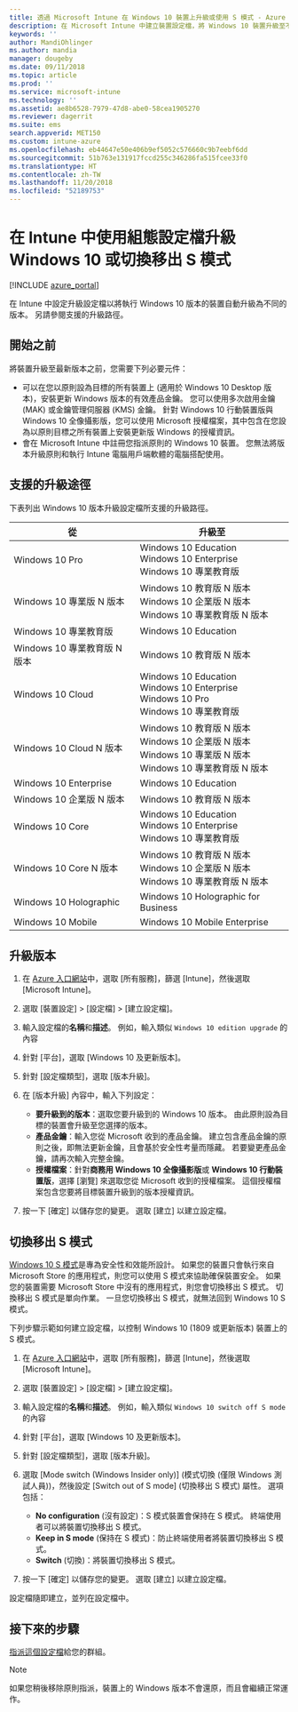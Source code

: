 ```yaml
---
title: 透過 Microsoft Intune 在 Windows 10 裝置上升級或使用 S 模式 - Azure | Microsoft Docs
description: 在 Microsoft Intune 中建立裝置設定檔，將 Windows 10 裝置升級至不同的版本。 例如，您可以將 Windows 10 專業版升級至 Windows 10 企業版。 您也可以使用組態設定檔，在裝置上啟用或切換移出 S 模式。 另請參閱 Windows 10 專業版、N 版本、教育版、雲端版、企業版、核心版、全像攝影版和行動裝置版的支援升級路徑。
keywords: ''
author: MandiOhlinger
ms.author: mandia
manager: dougeby
ms.date: 09/11/2018
ms.topic: article
ms.prod: ''
ms.service: microsoft-intune
ms.technology: ''
ms.assetid: ae8b6528-7979-47d8-abe0-58cea1905270
ms.reviewer: dagerrit
ms.suite: ems
search.appverid: MET150
ms.custom: intune-azure
ms.openlocfilehash: eb44647e50e406b9ef5052c576660c9b7eebf6dd
ms.sourcegitcommit: 51b763e131917fccd255c346286fa515fcee33f0
ms.translationtype: HT
ms.contentlocale: zh-TW
ms.lasthandoff: 11/20/2018
ms.locfileid: "52189753"
---
```

# <a name="use-a-configuration-profile-to-upgrade-windows-10-or-switch-from-s-mode-in-intune"></a>在 Intune 中使用組態設定檔升級 Windows 10 或切換移出 S 模式
[!INCLUDE [azure_portal](./includes/azure_portal.md)]

在 Intune 中設定升級設定檔以將執行 Windows 10 版本的裝置自動升級為不同的版本。 另請參閱支援的升級路徑。

## <a name="before-you-begin"></a>開始之前
將裝置升級至最新版本之前，您需要下列必要元件：

- 可以在您以原則設為目標的所有裝置上 (適用於 Windows 10 Desktop 版本)，安裝更新 Windows 版本的有效產品金鑰。 您可以使用多次啟用金鑰 (MAK) 或金鑰管理伺服器 (KMS) 金鑰。 針對 Windows 10 行動裝置版與 Windows 10 全像攝影版，您可以使用 Microsoft 授權檔案，其中包含在您設為以原則目標之所有裝置上安裝更新版 Windows 的授權資訊。
- 會在 Microsoft Intune 中註冊您指派原則的 Windows 10 裝置。 您無法將版本升級原則和執行 Intune 電腦用戶端軟體的電腦搭配使用。

## <a name="supported-upgrade-paths"></a>支援的升級途徑
下表列出 Windows 10 版本升級設定檔所支援的升級路徑。

| 從 | 升級至 |
|---|---|
| Windows 10 Pro | Windows 10 Education <br/>Windows 10 Enterprise <br/>Windows 10 專業教育版 |
| Windows 10 專業版 N 版本 | Windows 10 教育版 N 版本 <br/>Windows 10 企業版 N 版本 <br/>Windows 10 專業教育版 N 版本 | 
| Windows 10 專業教育版 | Windows 10 Education | 
| Windows 10 專業教育版 N 版本 | Windows 10 教育版 N 版本 |
| Windows 10 Cloud | Windows 10 Education <br/>Windows 10 Enterprise <br/>Windows 10 Pro <br/>Windows 10 專業教育版 | 
| Windows 10 Cloud N 版本 | Windows 10 教育版 N 版本 <br/>Windows 10 企業版 N 版本 <br/>Windows 10 專業版 N 版本 <br/>Windows 10 專業教育版 N 版本 | 
| Windows 10 Enterprise | Windows 10 Education | 
| Windows 10 企業版 N 版本 | Windows 10 教育版 N 版本 | 
| Windows 10 Core | Windows 10 Education <br/>Windows 10 Enterprise <br/>Windows 10 專業教育版 | 
| Windows 10 Core N 版本 | Windows 10 教育版 N 版本 <br/>Windows 10 企業版 N 版本 <br/>Windows 10 專業教育版 N 版本 | 
| Windows 10 Holographic | Windows 10 Holographic for Business |
| Windows 10 Mobile | Windows 10 Mobile Enterprise |


<!-- Testing a new table on 3/5/18 

The following lists provide the supported upgrade paths for the Windows 10 edition upgrade profile. The Windows 10 edition to upgrade to is in bold followed by the list of supported editions that you can upgrade from:

**Windows 10 Education**
- Windows 10 Pro
- Windows 10 Pro Education
- Windows 10 Cloud
- Windows 10 Enterprise
- Windows 10 Core
    
**Windows 10 Education N edition**    
- Windows 10 Pro N edition
- Windows 10 Pro Education N edition
- Windows 10 Cloud N edition
- Windows 10 Enterprise N edition
- Windows 10 Core N edition
    
**Windows 10 Enterprise**
- Windows 10 Pro
- Windows 10 Cloud
- Windows 10 Core
    
**Windows 10 Enterprise N edition**
- Windows 10 Pro N edition
- Windows 10 Cloud N edition
- Windows 10 Core N edition
    
**Windows 10 Pro**
- Windows 10 Cloud
    
**Windows 10 Pro N edition**
- Windows 10 Cloud N edition
    
**Windows 10 Pro Education**
- Windows 10 Pro
- Windows 10 Cloud
- Windows 10 Core
    
**Windows 10 Pro Education N edition**
- Windows 10 Pro N edition
- Windows 10 Cloud N edition
- Windows 10 Core N edition

**Windows 10 Holographic for Business**
- Windows 10 Holographic

**Windows 10 Mobile Enterprise**
- Windows 10 Mobile -->

<!--The following table provides information about the supported upgrade paths for Windows 10 editions in this policy:

![supported](./media/check_grn.png)  (X) = not supported    
![unsupported](./media/x_blk.png)    (green checkmark) = supported    

|Upgrade from edition\Upgrade to edition|Education|Education N|Pro Education|Pro Education N|Enterprise|Enterprise N|Professional|Professional N|Mobile Enterprise|Holographic for Business|
|--------|--------|--------|--------|--------|--------|--------|--------|--------|--------|--------|--------|
|Pro|![supported](./media/check_grn.png)|![unsupported](./media/x_blk.png)|![supported](./media/check_grn.png)|![unsupported](./media/x_blk.png)|![supported](./media/check_grn.png)|![unsupported](./media/x_blk.png)|![unsupported](./media/x_blk.png)|![unsupported](./media/x_blk.png)|![unsupported](./media/x_blk.png)|![unsupported](./media/x_blk.png)|
|Pro N|![unsupported](./media/x_blk.png)|![supported](./media/check_grn.png)|![unsupported](./media/x_blk.png)|![supported](./media/check_grn.png)|![unsupported](./media/x_blk.png)|![supported](./media/check_grn.png)|![unsupported](./media/x_blk.png)|![unsupported](./media/x_blk.png)|![unsupported](./media/x_blk.png)|![unsupported](./media/x_blk.png)|
|Pro Education|![supported](./media/check_grn.png)|![unsupported](./media/x_blk.png)|![unsupported](./media/x_blk.png)|![unsupported](./media/x_blk.png)|![unsupported](./media/x_blk.png)|![unsupported](./media/x_blk.png)|![unsupported](./media/x_blk.png)|![unsupported](./media/x_blk.png)|![unsupported](./media/x_blk.png)|![unsupported](./media/x_blk.png)|
|Pro Education N|![unsupported](./media/x_blk.png)|![supported](./media/check_grn.png)|![unsupported](./media/x_blk.png)|![unsupported](./media/x_blk.png)|![unsupported](./media/x_blk.png)|![unsupported](./media/x_blk.png)|![unsupported](./media/x_blk.png)|![unsupported](./media/x_blk.png)|![unsupported](./media/x_blk.png)|![unsupported](./media/x_blk.png)|
|Cloud|![supported](./media/check_grn.png)|![unsupported](./media/x_blk.png)|![supported](./media/check_grn.png)|![unsupported](./media/x_blk.png)|![supported](./media/check_grn.png)|![unsupported](./media/x_blk.png)|![supported](./media/check_grn.png)|![unsupported](./media/x_blk.png)|![unsupported](./media/x_blk.png)|![unsupported](./media/x_blk.png)|
|Cloud N|![unsupported](./media/x_blk.png)|![supported](./media/check_grn.png)|![unsupported](./media/x_blk.png)|![supported](./media/check_grn.png)|![unsupported](./media/x_blk.png)|![supported](./media/check_grn.png)|![unsupported](./media/x_blk.png)|![supported](./media/check_grn.png)|![unsupported](./media/x_blk.png)|![unsupported](./media/x_blk.png)|
|Enterprise|![supported](./media/check_grn.png)|![unsupported](./media/x_blk.png)|![unsupported](./media/x_blk.png)|![unsupported](./media/x_blk.png)|![unsupported](./media/x_blk.png)|![unsupported](./media/x_blk.png)|![unsupported](./media/x_blk.png)|![unsupported](./media/x_blk.png)|![unsupported](./media/x_blk.png)|![unsupported](./media/x_blk.png)|
|Enterprise N|![unsupported](./media/x_blk.png)|![supported](./media/check_grn.png)|![unsupported](./media/x_blk.png)|![unsupported](./media/x_blk.png)|![unsupported](./media/x_blk.png)|![unsupported](./media/x_blk.png)|![unsupported](./media/x_blk.png)|![unsupported](./media/x_blk.png)|![unsupported](./media/x_blk.png)|![unsupported](./media/x_blk.png)|
|Core|![supported](./media/check_grn.png)|![unsupported](./media/x_blk.png)|![supported](./media/check_grn.png)|![unsupported](./media/x_blk.png)|![unsupported](./media/x_blk.png)|![unsupported](./media/x_blk.png)   |![unsupported](./media/x_blk.png)|![unsupported](./media/x_blk.png)|![unsupported](./media/x_blk.png)|![unsupported](./media/x_blk.png)|
|Core N|![unsupported](./media/x_blk.png)|![supported](./media/check_grn.png)|![unsupported](./media/x_blk.png)|![supported](./media/check_grn.png)|![unsupported](./media/x_blk.png)|![unsupported](./media/x_blk.png)|![unsupported](./media/x_blk.png)|![unsupported](./media/x_blk.png)|![unsupported](./media/x_blk.png)|![unsupported](./media/x_blk.png)|
|Mobile|![unsupported](./media/x_blk.png)|![unsupported](./media/x_blk.png)|![unsupported](./media/x_blk.png)|![unsupported](./media/x_blk.png)|![unsupported](./media/x_blk.png)|![unsupported](./media/x_blk.png)|![unsupported](./media/x_blk.png)|![unsupported](./media/x_blk.png)|![supported](./media/check_grn.png)|![unsupported](./media/x_blk.png)|
|Holographic|![unsupported](./media/x_blk.png)|![unsupported](./media/x_blk.png)|![unsupported](./media/x_blk.png)|![unsupported](./media/x_blk.png)|![unsupported](./media/x_blk.png)|![unsupported](./media/x_blk.png)|![unsupported](./media/x_blk.png)|![unsupported](./media/x_blk.png)|![unsupported](./media/x_blk.png)|![supported](./media/check_grn.png) -->

## <a name="upgrade-the-edition"></a>升級版本

1. 在 [Azure 入口網站](https://portal.azure.com)中，選取 [所有服務]，篩選 [Intune]，然後選取 [Microsoft Intune]。
2. 選取 [裝置設定] > [設定檔] > [建立設定檔]。
3. 輸入設定檔的**名稱**和**描述**。 例如，輸入類似 `Windows 10 edition upgrade` 的內容
4. 針對 [平台]，選取 [Windows 10 及更新版本]。
5. 針對 [設定檔類型]，選取 [版本升級]。
6. 在 [版本升級] 內容中，輸入下列設定：

   - **要升級到的版本**：選取您要升級到的 Windows 10 版本。 由此原則設為目標的裝置會升級至您選擇的版本。
   - **產品金鑰**：輸入您從 Microsoft 收到的產品金鑰。 建立包含產品金鑰的原則之後，即無法更新金鑰，且會基於安全性考量而隱藏。 若要變更產品金鑰，請再次輸入完整金鑰。
   - **授權檔案**：針對**商務用 Windows 10 全像攝影版**或 **Windows 10 行動裝置版**，選擇 [瀏覽] 來選取您從 Microsoft 收到的授權檔案。 這個授權檔案包含您要將目標裝置升級到的版本授權資訊。

7. 按一下 [確定] 以儲存您的變更。 選取 [建立] 以建立設定檔。

## <a name="switch-out-of-s-mode"></a>切換移出 S 模式

[Windows 10 S 模式](https://support.microsoft.com/help/4456067/windows-10-switch-out-of-s-mode)是專為安全性和效能所設計。 如果您的裝置只會執行來自 Microsoft Store 的應用程式，則您可以使用 S 模式來協助確保裝置安全。 如果您的裝置需要 Microsoft Store 中沒有的應用程式，則您會切換移出 S 模式。 切換移出 S 模式是單向作業。 一旦您切換移出 S 模式，就無法回到 Windows 10 S 模式。

下列步驟示範如何建立設定檔，以控制 Windows 10 (1809 或更新版本) 裝置上的 S 模式。

1. 在 [Azure 入口網站](https://portal.azure.com)中，選取 [所有服務]，篩選 [Intune]，然後選取 [Microsoft Intune]。
2. 選取 [裝置設定] > [設定檔] > [建立設定檔]。
3. 輸入設定檔的**名稱**和**描述**。 例如，輸入類似 `Windows 10 switch off S mode` 的內容
4. 針對 [平台]，選取 [Windows 10 及更新版本]。
5. 針對 [設定檔類型]，選取 [版本升級]。
6. 選取 [Mode switch (Windows Insider only)] \(模式切換 (僅限 Windows 測試人員)\)，然後設定 [Switch out of S mode] \(切換移出 S 模式\) 屬性。 選項包括：

    - **No configuration** \(沒有設定\)：S 模式裝置會保持在 S 模式。 終端使用者可以將裝置切換移出 S 模式。
    - **Keep in S mode** \(保持在 S 模式\)：防止終端使用者將裝置切換移出 S 模式。
    - **Switch** \(切換\)：將裝置切換移出 S 模式。

7. 按一下 [確定] 以儲存您的變更。 選取 [建立] 以建立設定檔。

設定檔隨即建立，並列在設定檔中。

## <a name="next-steps"></a>接下來的步驟

[指派這個設定檔](device-profile-assign.md)給您的群組。

>[!NOTE]
>如果您稍後移除原則指派，裝置上的 Windows 版本不會還原，而且會繼續正常運作。
